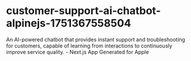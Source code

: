 # customer-support-ai-chatbot-alpinejs-1751367558504
An AI-powered chatbot that provides instant support and troubleshooting for customers, capable of learning from interactions to continuously improve service quality. - Next.js App Generated for Apple
